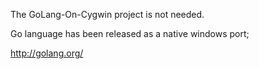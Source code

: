 The GoLang-On-Cygwin project is not needed.

Go language has been released as a native windows port;

http://golang.org/